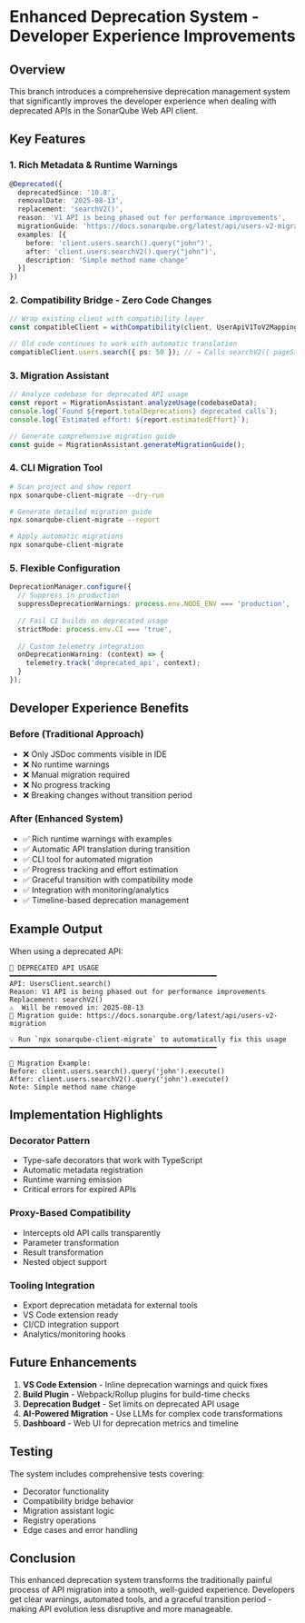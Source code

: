 # Enhanced Deprecation System - Developer Experience Improvements

## Overview

This branch introduces a comprehensive deprecation management system that significantly improves the developer experience when dealing with deprecated APIs in the SonarQube Web API client.

## Key Features

### 1. **Rich Metadata & Runtime Warnings**
```typescript
@Deprecated({
  deprecatedSince: '10.8',
  removalDate: '2025-08-13',
  replacement: 'searchV2()',
  reason: 'V1 API is being phased out for performance improvements',
  migrationGuide: 'https://docs.sonarqube.org/latest/api/users-v2-migration',
  examples: [{
    before: 'client.users.search().query("john")',
    after: 'client.users.searchV2().query("john")',
    description: 'Simple method name change'
  }]
})
```

### 2. **Compatibility Bridge - Zero Code Changes**
```typescript
// Wrap existing client with compatibility layer
const compatibleClient = withCompatibility(client, UserApiV1ToV2Mappings);

// Old code continues to work with automatic translation
compatibleClient.users.search({ ps: 50 }); // → Calls searchV2({ pageSize: 50 })
```

### 3. **Migration Assistant**
```typescript
// Analyze codebase for deprecated API usage
const report = MigrationAssistant.analyzeUsage(codebaseData);
console.log(`Found ${report.totalDeprecations} deprecated calls`);
console.log(`Estimated effort: ${report.estimatedEffort}`);

// Generate comprehensive migration guide
const guide = MigrationAssistant.generateMigrationGuide();
```

### 4. **CLI Migration Tool**
```bash
# Scan project and show report
npx sonarqube-client-migrate --dry-run

# Generate detailed migration guide
npx sonarqube-client-migrate --report

# Apply automatic migrations
npx sonarqube-client-migrate
```

### 5. **Flexible Configuration**
```typescript
DeprecationManager.configure({
  // Suppress in production
  suppressDeprecationWarnings: process.env.NODE_ENV === 'production',
  
  // Fail CI builds on deprecated usage
  strictMode: process.env.CI === 'true',
  
  // Custom telemetry integration
  onDeprecationWarning: (context) => {
    telemetry.track('deprecated_api', context);
  }
});
```

## Developer Experience Benefits

### Before (Traditional Approach)
- ❌ Only JSDoc comments visible in IDE
- ❌ No runtime warnings
- ❌ Manual migration required
- ❌ No progress tracking
- ❌ Breaking changes without transition period

### After (Enhanced System)
- ✅ Rich runtime warnings with examples
- ✅ Automatic API translation during transition
- ✅ CLI tool for automated migration
- ✅ Progress tracking and effort estimation
- ✅ Graceful transition with compatibility mode
- ✅ Integration with monitoring/analytics
- ✅ Timeline-based deprecation management

## Example Output

When using a deprecated API:

```
🚨 DEPRECATED API USAGE
━━━━━━━━━━━━━━━━━━━━━━━━━━━━━━━━━━━━━━━━━━━━━━━━━━━
API: UsersClient.search()
Reason: V1 API is being phased out for performance improvements
Replacement: searchV2()
⚠️  Will be removed in: 2025-08-13
📖 Migration guide: https://docs.sonarqube.org/latest/api/users-v2-migration

💡 Run `npx sonarqube-client-migrate` to automatically fix this usage
━━━━━━━━━━━━━━━━━━━━━━━━━━━━━━━━━━━━━━━━━━━━━━━━━━━

📝 Migration Example:
Before: client.users.search().query('john').execute()
After: client.users.searchV2().query('john').execute()
Note: Simple method name change
```

## Implementation Highlights

### Decorator Pattern
- Type-safe decorators that work with TypeScript
- Automatic metadata registration
- Runtime warning emission
- Critical errors for expired APIs

### Proxy-Based Compatibility
- Intercepts old API calls transparently
- Parameter transformation
- Result transformation
- Nested object support

### Tooling Integration
- Export deprecation metadata for external tools
- VS Code extension ready
- CI/CD integration support
- Analytics/monitoring hooks

## Future Enhancements

1. **VS Code Extension** - Inline deprecation warnings and quick fixes
2. **Build Plugin** - Webpack/Rollup plugins for build-time checks
3. **Deprecation Budget** - Set limits on deprecated API usage
4. **AI-Powered Migration** - Use LLMs for complex code transformations
5. **Dashboard** - Web UI for deprecation metrics and timeline

## Testing

The system includes comprehensive tests covering:
- Decorator functionality
- Compatibility bridge behavior
- Migration assistant logic
- Registry operations
- Edge cases and error handling

## Conclusion

This enhanced deprecation system transforms the traditionally painful process of API migration into a smooth, well-guided experience. Developers get clear warnings, automated tools, and a graceful transition period - making API evolution less disruptive and more manageable.